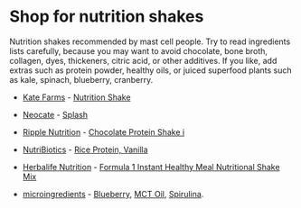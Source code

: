 [//]: # (source: jph)
[//]: # (brands: Kate Farms, Neocate, Ripple Nutrition, NutriBiotics, Herbalife Nutrition, microingredients)
[//]: # (tags: shop nutrition shakes)

# Shop for nutrition shakes

Nutrition shakes recommended by mast cell people. Try to read ingredients lists carefully, because you may want to avoid chocolate, bone broth, collagen, dyes, thickeners, citric acid, or other additives. If you like, add extras such as protein powder, healthy oils, or juiced superfood plants such as kale, spinach, blueberry, cranberry.

* [Kate Farms](https://shop.katefarms.com/) - [Nutrition Shake](https://shop.katefarms.com/products/nutrition-shake)

* [Neocate](https://www.neocate.com/) -  [Splash](https://www.neocate.com/shop/hypoallergenic-formula-and-products/splash)

* [Ripple Nutrition](https://www.ripplefoods.com/) - [Chocolate Protein Shake i](https://www.ripplefoods.com/protein-shake/chocolate/)

* [NutriBiotics](https://www.nutribiotic.com/) - [Rice Protein, Vanilla](https://www.nutribiotic.com/rice-protein-vanilla-21oz.html)

* [Herbalife Nutrition](https://www.herbalife.com/) - [Formula 1 Instant Healthy Meal Nutritional Shake Mix](https://www.herbalife.com/en-us/u/products/formula-1-shake-vanilla-dream-624g-2795)

* [microingredients](https://www.microingredients.com) - [Blueberry](https://www.microingredients.com/products/organic-blueberry-powder), [MCT Oil](https://www.microingredients.com/products/organic-mct-oil-powder), [Spirulina](https://www.microingredients.com/products/organic-spirulina-powder).
